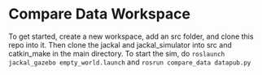 # Compare Data Workspace

To get started, create a new workspace, add an src folder, and clone this repo into it. Then clone the jackal and jackal_simulator into src and catkin_make in the main directory. To start the sim, do `roslaunch jackal_gazebo empty_world.launch` and `rosrun compare_data datapub.py`
